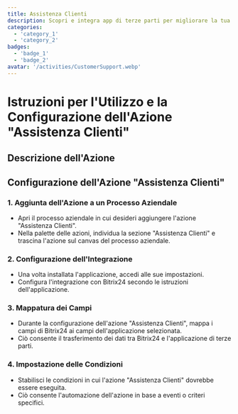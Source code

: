 ```yaml
---
title: Assistenza Clienti
description: Scopri e integra app di terze parti per migliorare la tua attività.
categories: 
  - 'category_1'
  - 'category_2'
badges: 
  - 'badge_1'
  - 'badge_2'
avatar: '/activities/CustomerSupport.webp'
---
```

# Istruzioni per l'Utilizzo e la Configurazione dell'Azione "Assistenza Clienti"

## Descrizione dell'Azione

## **Configurazione dell'Azione "Assistenza Clienti"**

### 1. Aggiunta dell'Azione a un Processo Aziendale
- Apri il processo aziendale in cui desideri aggiungere l'azione "Assistenza Clienti".
- Nella palette delle azioni, individua la sezione "Assistenza Clienti" e trascina l'azione sul canvas del processo aziendale.

### 2. Configurazione dell'Integrazione
- Una volta installata l'applicazione, accedi alle sue impostazioni.
- Configura l'integrazione con Bitrix24 secondo le istruzioni dell'applicazione.

### 3. Mappatura dei Campi
- Durante la configurazione dell'azione "Assistenza Clienti", mappa i campi di Bitrix24 ai campi dell'applicazione selezionata.
- Ciò consente il trasferimento dei dati tra Bitrix24 e l'applicazione di terze parti.

### 4. Impostazione delle Condizioni
- Stabilisci le condizioni in cui l'azione "Assistenza Clienti" dovrebbe essere eseguita.
- Ciò consente l'automazione dell'azione in base a eventi o criteri specifici.